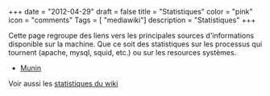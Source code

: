 +++
date = "2012-04-29"
draft = false
title = "Statistiques"
color = "pink"
icon = "comments"
Tags = [ "mediawiki"]
description = "Statistiques"
+++

Cette page regroupe des liens vers les principales sources
d'informations disponible sur la machine. Que ce soit des statistiques
sur les processus qui tournent (apache, mysql, squid, etc.) ou sur les
resources systèmes.

-   [Munin](http://monitoring.azae.net/munin)

Voir aussi les [ statistiques du wiki](Special:Statistics "wikilink")
